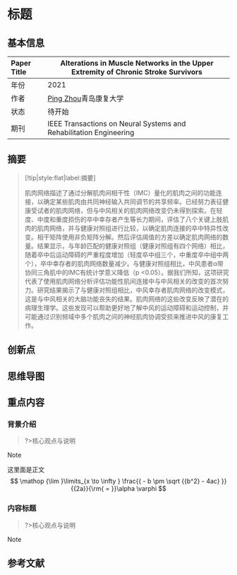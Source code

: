 # 标题

## 基本信息

| Paper Title | Alterations in Muscle Networks in the Upper Extremity of Chronic Stroke Survivors |
| :---------- | ------------------------------------------------------------ |
| 年份        | 2021                                                         |
| 作者        | [Ping Zhou](https://ieeexplore.ieee.org/author/37330883000)青岛康复大学 |
| 状态        | 待开始                                                       |
| 期刊        | IEEE Transactions on Neural Systems and Rehabilitation Engineering |

## 摘要

> [!tip|style:flat|label:摘要] 
>
> 肌肉网络描述了通过分解肌肉间相干性（IMC）量化的肌肉之间的功能连接，以确定某些肌肉由共同神经输入共同调节的共享频率。已经努力表征健康受试者的肌肉网络，但与中风相关的肌肉网络改变仍未得到探索。在轻度、中度和重度损伤的卒中幸存者产生等长力期间，评估了八个关键上肢肌肉的肌肉网络，并与健康对照组进行比较，以确定肌肉连接的卒中特异性改变。相干矩阵使用非负矩阵分解。然后评估阈值的方差以确定肌肉网络的数量。结果显示，与年龄匹配的健康对照组（健康对照组有四个网络）相比，随着卒中后运动障碍的严重程度增加（轻度卒中组三个，中重度卒中组中两个），卒中幸存者的肌肉网络数量减少。与健康对照组相比，中风患者α带协同三角肌中的IMC有统计学意义降低（p <0.05）。据我们所知，这项研究代表了使用肌肉网络分析评估功能性肌间连接中与中风相关的改变的首次努力。研究结果揭示了与健康对照组相比，中风幸存者肌肉网络的改变模式，这是与中风相关的大脑功能丧失的结果。肌肉网络的这些改变反映了潜在的病理生理学。这些发现可以帮助更好地了解中风的运动障碍和运动控制，并可能通过识别频域中多个肌肉之间的神经肌肉协调受损来推进中风的康复工作。

## 创新点

## 思维导图



## 重点内容

### 背景介绍

> ?>核心观点与说明



> [!Note] 
>
> 这里面是正文
> $$
> \mathop {\lim }\limits_{x \to \infty } \frac{{ - b \pm \sqrt {{b^2} - 4ac} }}{{2a}}{\rm{ = }}\alpha \varphi 
> $$
> 

### 内容标题

> ?>核心观点与说明



> [!Note] 

## 参考文献
